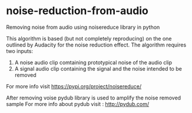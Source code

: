 # noise-reduction-from-audio
Removing noise from audio using noisereduce library in python

This algorithm is based (but not completely reproducing) on the one outlined by Audacity for the noise reduction effect.
The algorithm requires two inputs:
  1. A noise audio clip comtaining prototypical noise of the audio clip
  2. A signal audio clip containing the signal and the noise intended to be removed

For more info visit https://pypi.org/project/noisereduce/ 

After removing voise pydub library is used to amplify the noise removed sample
For more info about pydub visit : http://pydub.com/
